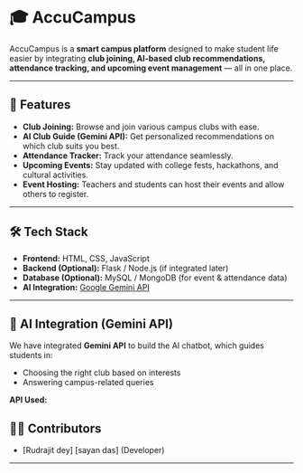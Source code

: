 # 🎓 AccuCampus

AccuCampus is a **smart campus platform** designed to make student life easier by integrating **club joining, AI-based club recommendations, attendance tracking, and upcoming event management** — all in one place.

---

## 🚀 Features

- **Club Joining:** Browse and join various campus clubs with ease.  
- **AI Club Guide (Gemini API):** Get personalized recommendations on which club suits you best.  
- **Attendance Tracker:** Track your attendance seamlessly.  
- **Upcoming Events:** Stay updated with college fests, hackathons, and cultural activities.  
- **Event Hosting:** Teachers and students can host their events and allow others to register.  

---

## 🛠️ Tech Stack

- **Frontend:** HTML, CSS, JavaScript  
- **Backend (Optional):** Flask / Node.js (if integrated later)  
- **Database (Optional):** MySQL / MongoDB (for event & attendance data)  
- **AI Integration:** [Google Gemini API](https://ai.google.dev/)  

---

## 🤖 AI Integration (Gemini API)

We have integrated **Gemini API** to build the AI chatbot, which guides students in:  
- Choosing the right club based on interests  
- Answering campus-related queries  

**API Used:**  

## 👨‍💻 Contributors

- [Rudrajit dey] [sayan das] (Developer)  

---
